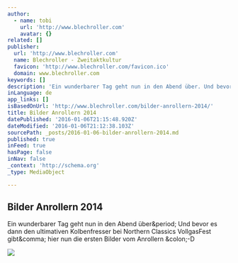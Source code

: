 ```yaml
---
author:
  - name: tobi
    url: 'http://www.blechroller.com'
    avatar: {}
related: []
publisher:
  url: 'http://www.blechroller.com'
  name: Blechroller - Zweitaktkultur
  favicon: 'http://www.blechroller.com/favicon.ico'
  domain: www.blechroller.com
keywords: []
description: 'Ein wunderbarer Tag geht nun in den Abend über. Und bevor es dann den ultimativen Kolbenfresser bei Northern Classics VollgasFest gibt, hier nun die ersten Bilder vom Anrollern :-D'
inLanguage: de
app_links: []
isBasedOnUrl: 'http://www.blechroller.com/bilder-anrollern-2014/'
title: Bilder Anrollern 2014
datePublished: '2016-01-06T21:15:48.920Z'
dateModified: '2016-01-06T21:12:38.103Z'
sourcePath: _posts/2016-01-06-bilder-anrollern-2014.md
published: true
inFeed: true
hasPage: false
inNav: false
_context: 'http://schema.org'
_type: MediaObject

---
```

<article style=""><h1>Bilder Anrollern 2014</h1><p>Ein wunderbarer Tag geht nun in den Abend über&amp;period; Und bevor es dann den ultimativen Kolbenfresser bei Northern Classics VollgasFest gibt&amp;comma; hier nun die ersten Bilder vom Anrollern &amp;colon;-D</p><img src="http://www.blechroller.com/wp-content/uploads/image.jpg" /></article>